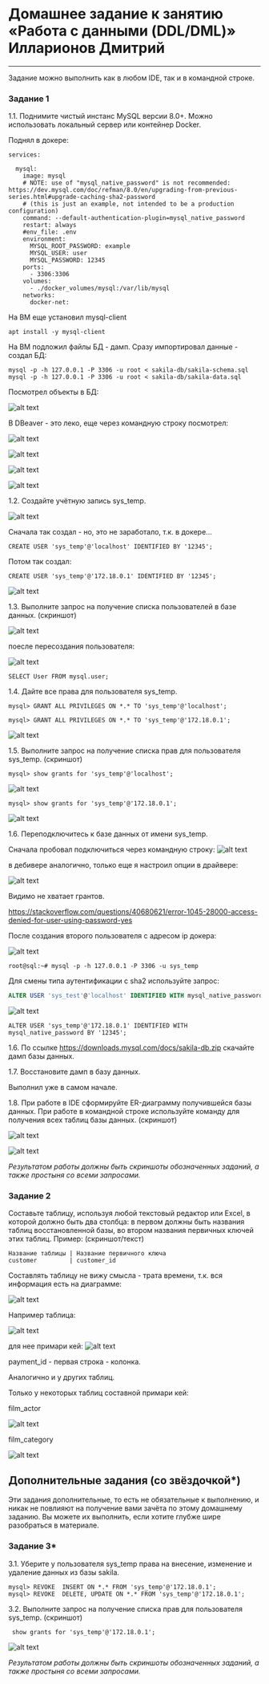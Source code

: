 # Домашнее задание к занятию «Работа с данными (DDL/DML)» Илларионов Дмитрий

---

Задание можно выполнить как в любом IDE, так и в командной строке.

### Задание 1

1.1. Поднимите чистый инстанс MySQL версии 8.0+. Можно использовать локальный сервер или контейнер Docker.

Поднял в докере:

```
services:

  mysql:
    image: mysql
    # NOTE: use of "mysql_native_password" is not recommended: https://dev.mysql.com/doc/refman/8.0/en/upgrading-from-previous-series.html#upgrade-caching-sha2-password
    # (this is just an example, not intended to be a production configuration)
    command: --default-authentication-plugin=mysql_native_password
    restart: always
    #env_file: .env
    environment:
      MYSQL_ROOT_PASSWORD: example
      MYSQL_USER: user
      MYSQL_PASSWORD: 12345
    ports:
      - 3306:3306
    volumes:
      - ./docker_volumes/mysql:/var/lib/mysql
    networks:
      docker-net:
```

На ВМ еще установил mysql-client

```
apt install -y mysql-client
```

На ВМ подложил файлы БД - дамп.
Сразу импортировал данные - создал БД:

```
mysql -p -h 127.0.0.1 -P 3306 -u root < sakila-db/sakila-schema.sql
mysql -p -h 127.0.0.1 -P 3306 -u root < sakila-db/sakila-data.sql
```

Посмотрел объекты в БД:

![alt text](image.png)

В DBeaver - это леко, еще через командную строку посмотрел:

![alt text](image-1.png)

![alt text](image-2.png)

![alt text](image-3.png)

![alt text](image-4.png)

1.2. Создайте учётную запись sys_temp. 

![alt text](image-5.png)


Сначала так создал - но, это не заработало, т.к. в докере...
```
CREATE USER 'sys_temp'@'localhost' IDENTIFIED BY '12345';

```
Потом так создал:

```
CREATE USER 'sys_temp'@'172.18.0.1' IDENTIFIED BY '12345';
```
![alt text](image-11.png)

1.3. Выполните запрос на получение списка пользователей в базе данных. (скриншот)

![alt text](image-6.png)

поесле пересоздания пользователя:

![alt text](image-12.png)

```
SELECT User FROM mysql.user;
```

1.4. Дайте все права для пользователя sys_temp. 

```
mysql> GRANT ALL PRIVILEGES ON *.* TO 'sys_temp'@'localhost';
```

```
mysql> GRANT ALL PRIVILEGES ON *.* TO 'sys_temp'@'172.18.0.1';
```


![alt text](image-7.png)

1.5. Выполните запрос на получение списка прав для пользователя sys_temp. (скриншот)

```
mysql> show grants for 'sys_temp'@'localhost';
```

![alt text](image-8.png)

```
mysql> show grants for 'sys_temp'@'172.18.0.1';
```

![alt text](image-13.png)

1.6. Переподключитесь к базе данных от имени sys_temp.

Сначала пробовал подключиться через командную строку:
![alt text](image-9.png)

в дебивере аналогично, только еще я настроил опции в драйвере:

![alt text](image-10.png)

Видимо не хватает грантов.

https://stackoverflow.com/questions/40680621/error-1045-28000-access-denied-for-user-using-password-yes

После создания второго пользователя с адресом ip докера:

![alt text](image-14.png)

```
root@sql:~# mysql -p -h 127.0.0.1 -P 3306 -u sys_temp
```

Для смены типа аутентификации с sha2 используйте запрос: 
```sql
ALTER USER 'sys_test'@'localhost' IDENTIFIED WITH mysql_native_password BY 'password';
```

![alt text](image-15.png)

```
ALTER USER 'sys_temp'@'172.18.0.1' IDENTIFIED WITH mysql_native_password BY '12345';
```


1.6. По ссылке https://downloads.mysql.com/docs/sakila-db.zip скачайте дамп базы данных.

1.7. Восстановите дамп в базу данных.

Выполнил уже в самом начале.

1.8. При работе в IDE сформируйте ER-диаграмму получившейся базы данных. При работе в командной строке используйте команду для получения всех таблиц базы данных. (скриншот)

![alt text](image-16.png)

![alt text](image-17.png)

*Результатом работы должны быть скриншоты обозначенных заданий, а также простыня со всеми запросами.*



### Задание 2
Составьте таблицу, используя любой текстовый редактор или Excel, в которой должно быть два столбца: в первом должны быть названия таблиц восстановленной базы, во втором названия первичных ключей этих таблиц. Пример: (скриншот/текст)

```
Название таблицы | Название первичного ключа
customer         | customer_id
```

Составлять таблицу не вижу смысла - трата времени, т.к. вся информация есть на диаграмме:

![alt text](image-18.png)

Например таблица:

![alt text](image-19.png)

для нее примари кей:
![alt text](image-20.png)

payment_id  - первая строка - колонка.

Аналогично и у других таблиц.

Только у некоторых таблиц составной примари кей:

film_actor

![alt text](image-22.png)

film_category

![alt text](image-23.png)



## Дополнительные задания (со звёздочкой*)
Эти задания дополнительные, то есть не обязательные к выполнению, и никак не повлияют на получение вами зачёта по этому домашнему заданию. Вы можете их выполнить, если хотите глубже шире разобраться в материале.

### Задание 3*
3.1. Уберите у пользователя sys_temp права на внесение, изменение и удаление данных из базы sakila.

```
mysql> REVOKE  INSERT ON *.* FROM 'sys_temp'@'172.18.0.1';
mysql> REVOKE  DELETE, UPDATE ON *.* FROM 'sys_temp'@'172.18.0.1';
```

3.2. Выполните запрос на получение списка прав для пользователя sys_temp. (скриншот)

```
 show grants for 'sys_temp'@'172.18.0.1';
```


![alt text](image-21.png)

*Результатом работы должны быть скриншоты обозначенных заданий, а также простыня со всеми запросами.*



